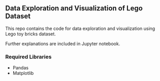 ## Data Exploration and Visualization of Lego Dataset

This repo contains the code for data exploration and visualization using Lego toy bricks dataset.

Further explanations are included in Jupyter notebook.

### Required Libraries
- Pandas
- Matplotlib